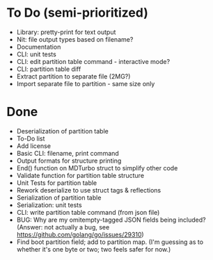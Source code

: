 # To Do (semi-prioritized)
* Library: pretty-print for text output
* Nit: file output types based on filename?
* Documentation
* CLI: unit tests
* CLI: edit partition table command - interactive mode?
* CLI: partition table diff
* Extract partition to separate file (2MG?)
* Import separate file to partition - same size only

# Done
* Deserialization of partition table
* To-Do list
* Add license
* Basic CLI: filename, print command
* Output formats for structure printing
* End() function on MDTurbo struct to simplify other code
* Validate function for partition table structure
* Unit Tests for partition table
* Rework deserialize to use struct tags & reflections
* Serialization of partition table
* Serialization: unit tests
* CLI: write partition table command (from json file)
* BUG: Why are my omitempty-tagged JSON fields being included? (Answer:
  not actually a bug, see https://github.com/golang/go/issues/29310)
* Find boot partition field; add to partition map. (I'm guessing as to
  whether it's one byte or two; two feels safer for now.)
